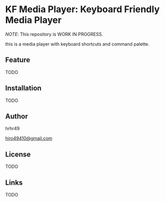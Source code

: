 # KF Media Player: Keyboard Friendly Media Player

*NOTE*: This repository is WORK IN PROGRESS.

this is a media player with keyboard shortcuts and command palette.

## Feature

TODO

## Installation

TODO

## Author

hrhr49

hiro49410@gmail.com

## License

TODO

## Links

TODO
